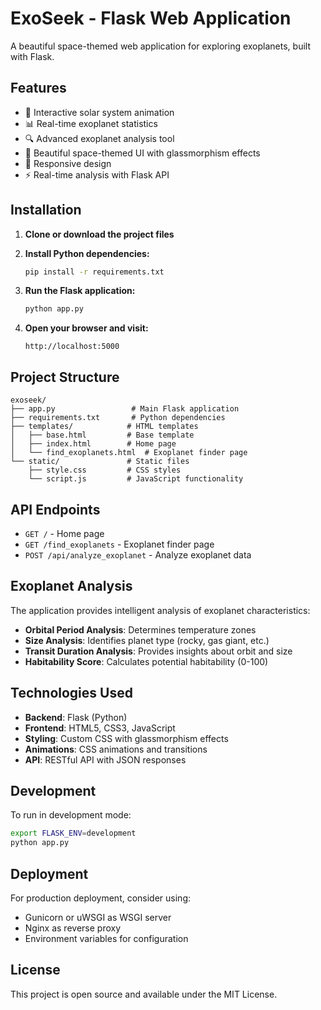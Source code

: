 # ExoSeek - Flask Web Application

A beautiful space-themed web application for exploring exoplanets, built with Flask.

## Features

- 🌌 Interactive solar system animation
- 📊 Real-time exoplanet statistics
- 🔍 Advanced exoplanet analysis tool
- 🎨 Beautiful space-themed UI with glassmorphism effects
- 📱 Responsive design
- ⚡ Real-time analysis with Flask API

## Installation

1. **Clone or download the project files**

2. **Install Python dependencies:**
   ```bash
   pip install -r requirements.txt
   ```

3. **Run the Flask application:**
   ```bash
   python app.py
   ```

4. **Open your browser and visit:**
   ```
   http://localhost:5000
   ```

## Project Structure

```
exoseek/
├── app.py                 # Main Flask application
├── requirements.txt       # Python dependencies
├── templates/            # HTML templates
│   ├── base.html         # Base template
│   ├── index.html        # Home page
│   └── find_exoplanets.html  # Exoplanet finder page
└── static/               # Static files
    ├── style.css         # CSS styles
    └── script.js         # JavaScript functionality
```

## API Endpoints

- `GET /` - Home page
- `GET /find_exoplanets` - Exoplanet finder page
- `POST /api/analyze_exoplanet` - Analyze exoplanet data

## Exoplanet Analysis

The application provides intelligent analysis of exoplanet characteristics:

- **Orbital Period Analysis**: Determines temperature zones
- **Size Analysis**: Identifies planet type (rocky, gas giant, etc.)
- **Transit Duration Analysis**: Provides insights about orbit and size
- **Habitability Score**: Calculates potential habitability (0-100)

## Technologies Used

- **Backend**: Flask (Python)
- **Frontend**: HTML5, CSS3, JavaScript
- **Styling**: Custom CSS with glassmorphism effects
- **Animations**: CSS animations and transitions
- **API**: RESTful API with JSON responses

## Development

To run in development mode:
```bash
export FLASK_ENV=development
python app.py
```

## Deployment

For production deployment, consider using:
- Gunicorn or uWSGI as WSGI server
- Nginx as reverse proxy
- Environment variables for configuration

## License

This project is open source and available under the MIT License.
